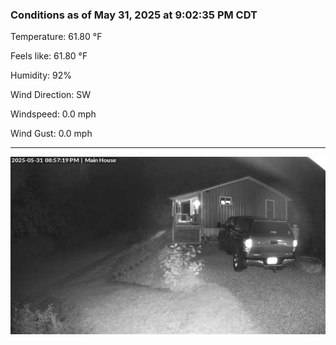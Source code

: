 ### Conditions as of May 31, 2025 at 9:02:35 PM CDT 

Temperature: 61.80 &deg;F

Feels like: 61.80 &deg;F

Humidity: 92%

Wind Direction: SW

Windspeed: 0.0 mph

Wind Gust: 0.0 mph

---

<img src="./images/latest.jpeg"/>

